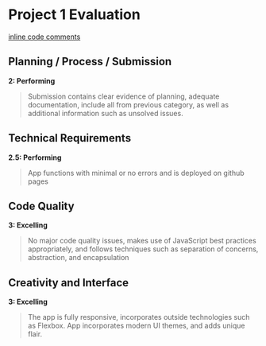 # Project 1 Evaluation
[inline code comments]()
## Planning / Process / Submission
**2: Performing**
>Submission contains clear evidence of planning, adequate documentation, include all from previous category, as well as additional information such as unsolved issues.

## Technical Requirements
**2.5: Performing**
>App functions with minimal or no errors and is deployed on github pages

## Code Quality
**3: Excelling**
>No major code quality issues, makes use of JavaScript best practices appropriately, and follows techniques such as separation of concerns, abstraction, and encapsulation

## Creativity and Interface
**3: Excelling**
>The app is fully responsive, incorporates outside technologies such as Flexbox. App incorporates modern UI themes, and adds unique flair.

